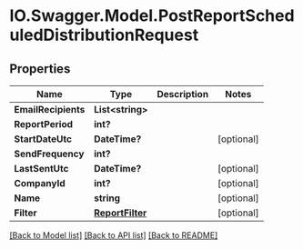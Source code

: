# IO.Swagger.Model.PostReportScheduledDistributionRequest
## Properties

Name | Type | Description | Notes
------------ | ------------- | ------------- | -------------
**EmailRecipients** | **List&lt;string&gt;** |  | 
**ReportPeriod** | **int?** |  | 
**StartDateUtc** | **DateTime?** |  | [optional] 
**SendFrequency** | **int?** |  | 
**LastSentUtc** | **DateTime?** |  | [optional] 
**CompanyId** | **int?** |  | [optional] 
**Name** | **string** |  | [optional] 
**Filter** | [**ReportFilter**](ReportFilter.md) |  | [optional] 

[[Back to Model list]](../README.md#documentation-for-models) [[Back to API list]](../README.md#documentation-for-api-endpoints) [[Back to README]](../README.md)

